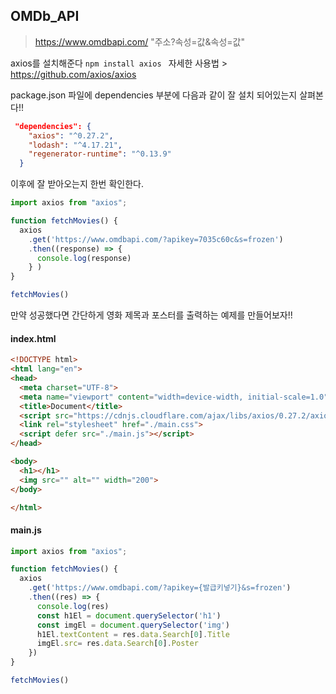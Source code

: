 ## OMDb_API

>https://www.omdbapi.com/
"주소?속성=값&속성=값" 


axios를 설치해준다  `npm install axios `
자세한 사용법 > https://github.com/axios/axios

package.json 파일에 dependencies 부분에 다음과 같이 잘 설치 되어있는지 살펴본다!! 
```json
 "dependencies": {
    "axios": "^0.27.2",
    "lodash": "^4.17.21",
    "regenerator-runtime": "^0.13.9"
  }
```

이후에 잘 받아오는지 한번 확인한다.

```js
import axios from "axios";

function fetchMovies() {
  axios
    .get('https://www.omdbapi.com/?apikey=7035c60c&s=frozen')
    .then((response) => {
      console.log(response)
    } )
}

fetchMovies()
```

만약 성공했다면 간단하게 영화 제목과 포스터를 출력하는 예제를 만들어보자!! 

#### index.html 
```HTML
<!DOCTYPE html>
<html lang="en">
<head>
  <meta charset="UTF-8">
  <meta name="viewport" content="width=device-width, initial-scale=1.0">
  <title>Document</title>
  <script src="https://cdnjs.cloudflare.com/ajax/libs/axios/0.27.2/axios.min.js" integrity="sha512-odNmoc1XJy5x1TMVMdC7EMs3IVdItLPlCeL5vSUPN2llYKMJ2eByTTAIiiuqLg+GdNr9hF6z81p27DArRFKT7A==" crossorigin="anonymous" referrerpolicy="no-referrer"></script>
  <link rel="stylesheet" href="./main.css">
  <script defer src="./main.js"></script>
</head>

<body>
  <h1></h1>
  <img src="" alt="" width="200">
</body>

</html>
```

#### main.js
```js
import axios from "axios";

function fetchMovies() {
  axios
    .get('https://www.omdbapi.com/?apikey={발급키넣기}&s=frozen')
    .then((res) => {
      console.log(res)
      const h1El = document.querySelector('h1')
      const imgEl = document.querySelector('img')
      h1El.textContent = res.data.Search[0].Title
      imgEl.src= res.data.Search[0].Poster
    })
}

fetchMovies()
```
